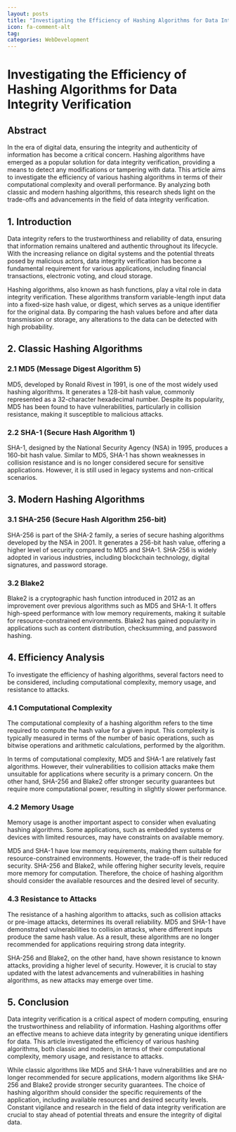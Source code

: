 ```yaml
---
layout: posts
title: "Investigating the Efficiency of Hashing Algorithms for Data Integrity Verification"
icon: fa-comment-alt
tag:      
categories: WebDevelopment
---
```



# Investigating the Efficiency of Hashing Algorithms for Data Integrity Verification

## Abstract

In the era of digital data, ensuring the integrity and authenticity of information has become a critical concern. Hashing algorithms have emerged as a popular solution for data integrity verification, providing a means to detect any modifications or tampering with data. This article aims to investigate the efficiency of various hashing algorithms in terms of their computational complexity and overall performance. By analyzing both classic and modern hashing algorithms, this research sheds light on the trade-offs and advancements in the field of data integrity verification.

## 1. Introduction

Data integrity refers to the trustworthiness and reliability of data, ensuring that information remains unaltered and authentic throughout its lifecycle. With the increasing reliance on digital systems and the potential threats posed by malicious actors, data integrity verification has become a fundamental requirement for various applications, including financial transactions, electronic voting, and cloud storage.

Hashing algorithms, also known as hash functions, play a vital role in data integrity verification. These algorithms transform variable-length input data into a fixed-size hash value, or digest, which serves as a unique identifier for the original data. By comparing the hash values before and after data transmission or storage, any alterations to the data can be detected with high probability.

## 2. Classic Hashing Algorithms

### 2.1 MD5 (Message Digest Algorithm 5)

MD5, developed by Ronald Rivest in 1991, is one of the most widely used hashing algorithms. It generates a 128-bit hash value, commonly represented as a 32-character hexadecimal number. Despite its popularity, MD5 has been found to have vulnerabilities, particularly in collision resistance, making it susceptible to malicious attacks.

### 2.2 SHA-1 (Secure Hash Algorithm 1)

SHA-1, designed by the National Security Agency (NSA) in 1995, produces a 160-bit hash value. Similar to MD5, SHA-1 has shown weaknesses in collision resistance and is no longer considered secure for sensitive applications. However, it is still used in legacy systems and non-critical scenarios.

## 3. Modern Hashing Algorithms

### 3.1 SHA-256 (Secure Hash Algorithm 256-bit)

SHA-256 is part of the SHA-2 family, a series of secure hashing algorithms developed by the NSA in 2001. It generates a 256-bit hash value, offering a higher level of security compared to MD5 and SHA-1. SHA-256 is widely adopted in various industries, including blockchain technology, digital signatures, and password storage.

### 3.2 Blake2

Blake2 is a cryptographic hash function introduced in 2012 as an improvement over previous algorithms such as MD5 and SHA-1. It offers high-speed performance with low memory requirements, making it suitable for resource-constrained environments. Blake2 has gained popularity in applications such as content distribution, checksumming, and password hashing.

## 4. Efficiency Analysis

To investigate the efficiency of hashing algorithms, several factors need to be considered, including computational complexity, memory usage, and resistance to attacks.

### 4.1 Computational Complexity

The computational complexity of a hashing algorithm refers to the time required to compute the hash value for a given input. This complexity is typically measured in terms of the number of basic operations, such as bitwise operations and arithmetic calculations, performed by the algorithm.

In terms of computational complexity, MD5 and SHA-1 are relatively fast algorithms. However, their vulnerabilities to collision attacks make them unsuitable for applications where security is a primary concern. On the other hand, SHA-256 and Blake2 offer stronger security guarantees but require more computational power, resulting in slightly slower performance.

### 4.2 Memory Usage

Memory usage is another important aspect to consider when evaluating hashing algorithms. Some applications, such as embedded systems or devices with limited resources, may have constraints on available memory.

MD5 and SHA-1 have low memory requirements, making them suitable for resource-constrained environments. However, the trade-off is their reduced security. SHA-256 and Blake2, while offering higher security levels, require more memory for computation. Therefore, the choice of hashing algorithm should consider the available resources and the desired level of security.

### 4.3 Resistance to Attacks

The resistance of a hashing algorithm to attacks, such as collision attacks or pre-image attacks, determines its overall reliability. MD5 and SHA-1 have demonstrated vulnerabilities to collision attacks, where different inputs produce the same hash value. As a result, these algorithms are no longer recommended for applications requiring strong data integrity.

SHA-256 and Blake2, on the other hand, have shown resistance to known attacks, providing a higher level of security. However, it is crucial to stay updated with the latest advancements and vulnerabilities in hashing algorithms, as new attacks may emerge over time.

## 5. Conclusion

Data integrity verification is a critical aspect of modern computing, ensuring the trustworthiness and reliability of information. Hashing algorithms offer an effective means to achieve data integrity by generating unique identifiers for data. This article investigated the efficiency of various hashing algorithms, both classic and modern, in terms of their computational complexity, memory usage, and resistance to attacks.

While classic algorithms like MD5 and SHA-1 have vulnerabilities and are no longer recommended for secure applications, modern algorithms like SHA-256 and Blake2 provide stronger security guarantees. The choice of hashing algorithm should consider the specific requirements of the application, including available resources and desired security levels. Constant vigilance and research in the field of data integrity verification are crucial to stay ahead of potential threats and ensure the integrity of digital data.